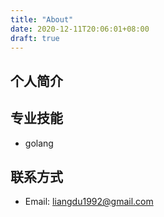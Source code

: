 ```yaml
---
title: "About"
date: 2020-12-11T20:06:01+08:00
draft: true
---
```

## 个人简介

## 专业技能
* golang 
## 联系方式
* Email: liangdu1992@gmail.com

